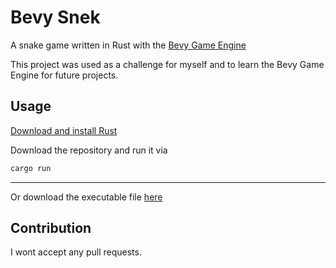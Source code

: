 # Bevy Snek

A snake game written in Rust with the [Bevy Game Engine](https://bevyengine.org/)

This project was used as a challenge for myself and to learn the Bevy Game Engine for future projects. 

## Usage

[Download and install Rust](https://www.rust-lang.org/tools/install)

Download the repository and run it via
```bash
cargo run
```

<hr>

Or download the executable file [here](https://github.com/JB-it/bevy_snake/releases)

## Contribution

I wont accept any pull requests.

